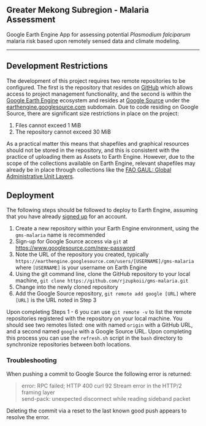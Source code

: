 Greater Mekong Subregion - Malaria Assessment
--

Google Earth Engine App for assessing potential *Plasmodium falciparum* malaria risk based upon remotely sensed data and climate modeling.

---

## Development Restrictions
The development of this project requires two remote repositories to be configured. The first is the repository that resides on [GitHub](https://github.com/) which allows access to project management functionality, and the second is within the [Google Earth Engine](https://earthengine.google.com/) ecosystem and resides at [Google Source](https://opensource.google/) under the [earthengine.googlesource.com](https://earthengine.googlesource.com/) subdomain. Due to code residing on Google Source, there are significant size restrictions in place on the project:

1. Files cannot exceed 1 MiB
2. The repository cannot exceed 30 MiB

As a practical matter this means that shapefiles and graphical resources should not be stored in the repository, and this is consistent with the practice of uploading them as Assets to Earth Engine. However, due to the scope of the collections available on Earth Engine, relevant shapefiles may already be in place through collections like the [FAO GAUL: Global Administrative Unit Layers](https://developers.google.com/earth-engine/datasets/catalog/FAO_GAUL_2015_level2).

## Deployment
The following steps should be followed to deploy to Earth Engine, assuming that you have already [signed up](https://signup.earthengine.google.com/) for an account.

1. Create a new repository within your Earth Engine environment, using the `gms-malaria` name is recommended
2. Sign-up for Google Source access via `git` at https://www.googlesource.com/new-password
3. Note the URL of the repository you created, typically `https://earthengine.googlesource.com/users/[USERNAME]/gms-malaria` where `[USERNAME]` is your username on Earth Engine
4. Using the git command line, clone the GitHub repository to your local machine, `git clone https://github.com/rjzupkoii/gms-malaria.git`
5. Change into the newly cloned repository
6. Add the Google Source repository, `git remote add google [URL]` where `[URL]` is the URL noted in Step 3


Upon completing Steps 1 - 6 you can use `git remote -v` to list the remote repositories registered with the repository on your local machine. You should see two remotes listed: one with named `origin` with a GitHub URL, and a second named `google` with a Google Source URL. Upon completing this process you can use the `refresh.sh` script in the `bash` directory to synchronize repositories between both locations. 

### Troubleshooting

When pushing a commit to Google Source the following error is returned:

> error: RPC failed; HTTP 400 curl 92 Stream error in the HTTP/2 framing layer<br> 
> send-pack: unexpected disconnect while reading sideband packet

Deleting the commit via a reset to the last known good push appears to resolve the error.
